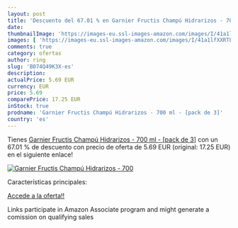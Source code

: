 ```yaml
---
layout: post
title: 'Descuento del 67.01 % en Garnier Fructis Champú Hidrarizos - 700 '
date: 
thumbnailImage: 'https://images-eu.ssl-images-amazon.com/images/I/41a1lfXXRTL._SL200_.jpg'
images: [ 'https://images-eu.ssl-images-amazon.com/images/I/41a1lfXXRTL._SL200_.jpg' ]
comments: true
category: ofertas
author: ring
slug: 'B074Q49K3X-es'
description:
actualPrice: 5.69 EUR
currency: EUR
price: 5.69
comparePrice: 17.25 EUR
inStock: true
prodname: 'Garnier Fructis Champú Hidrarizos - 700 ml - [pack de 3]'
country: 'es'
---
```


Tienes [Garnier Fructis Champú Hidrarizos - 700 ml - [pack de 3]](https://www.amazon.es/dp/B074Q49K3X/?tag=tolees-21) con un 67.01 % de descuento con precio de oferta de 5.69 EUR (original: 17.25 EUR) en el siguiente enlace!

[![Garnier Fructis Champú Hidrarizos - 700 ](https://images-eu.ssl-images-amazon.com/images/I/41a1lfXXRTL._SL200_.jpg)](https://www.amazon.es/dp/B074Q49K3X/?tag=tolees-21)

Características principales:


[Accede a la oferta!!](https://www.amazon.es/dp/B074Q49K3X/?tag=tolees-21)

Links participate in Amazon Associate program and might generate a comission on qualifying sales


